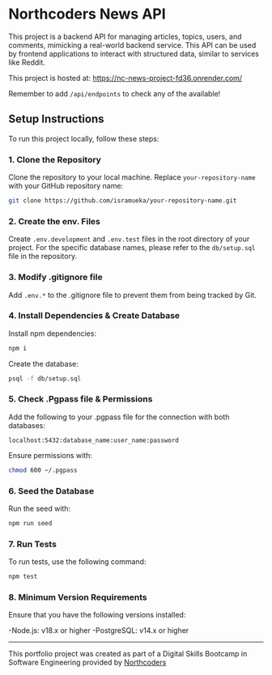 # Northcoders News API

This project is a backend API for managing articles, topics, users, and comments, mimicking a real-world backend service. This API can be used by frontend applications to interact with structured data, similar to services like Reddit.

This project is hosted at:
https://nc-news-project-fd36.onrender.com/

Remember to add `/api/endpoints` to check any of the available!

## Setup Instructions

To run this project locally, follow these steps:

### 1. **Clone the Repository**

Clone the repository to your local machine. Replace `your-repository-name` with your GitHub repository name:

```bash
git clone https://github.com/isramueka/your-repository-name.git
```

### 2. **Create the env. Files**

Create `.env.development` and `.env.test` files in the root directory of your project. For the specific database names, please refer to the `db/setup.sql` file in the repository.

### 3. **Modify .gitignore file**

Add `.env.*` to the .gitignore file to prevent them from being tracked by Git.

### 4. **Install Dependencies & Create Database**

Install npm dependencies:

```bash
npm i
```

Create the database:

```bash
psql -f db/setup.sql
```

### 5. **Check .Pgpass file & Permissions**

Add the following to your .pgpass file for the connection with both databases:

`localhost:5432:database_name:user_name:password`

Ensure permissions with:

```bash
chmod 600 ~/.pgpass
```

### 6. **Seed the Database**

Run the seed with:

```bash
npm run seed
```

### 7. **Run Tests**

To run tests, use the following command:

```bash
npm test
```

### 8. **Minimum Version Requirements**

Ensure that you have the following versions installed:

-Node.js: v18.x or higher
-PostgreSQL: v14.x or higher

---

This portfolio project was created as part of a Digital Skills Bootcamp in Software Engineering provided by [Northcoders](https://northcoders.com/)
